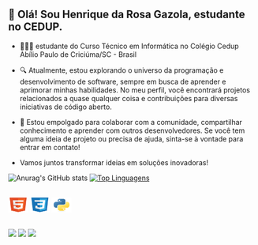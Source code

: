 ## 👋 Olá! Sou Henrique da Rosa Gazola, estudante no CEDUP.

- 🧑🏻‍🏫 estudante do Curso Técnico em Informática no Colégio Cedup Abílio Paulo de Criciúma/SC - Brasil

 - 🔍 Atualmente, estou explorando o universo da programação e desenvolvimento de software, sempre em busca de aprender e aprimorar minhas habilidades. No meu perfil, você encontrará projetos relacionados a quase qualquer coisa e contribuições para diversas iniciativas de código aberto.

- 🚀 Estou empolgado para colaborar com a comunidade, compartilhar conhecimento e aprender com outros desenvolvedores. Se você tem alguma ideia de projeto ou precisa de ajuda, sinta-se à vontade para entrar em contato!

- Vamos juntos transformar ideias em soluções inovadoras!
  
![Anurag's GitHub stats](https://github-readme-stats.vercel.app/api?username=iortt77&theme=radical&show_icons=true)
[![Top Linguagens](https://github-readme-stats.vercel.app/api/top-langs/?username=iortt77&layout=compact)](https://github.com/anuraghazra/github-readme-stats)

<div style="display: inline_block"><br>
  <img align="center" alt="Rafa-HTML" height="30" width="40" src="https://raw.githubusercontent.com/devicons/devicon/master/icons/html5/html5-original.svg">
  <img align="center" alt="Rafa-CSS" height="30" width="40" src="https://raw.githubusercontent.com/devicons/devicon/master/icons/css3/css3-original.svg">
  <img align="center" alt="Rafa-Python" height="30" width="40" src="https://raw.githubusercontent.com/devicons/devicon/master/icons/python/python-original.svg">
</div>
 <br><br>
 
<div> 
  <a href="https://www.youtube.com/@iortt77" target="_blank"><img src="https://img.shields.io/badge/YouTube-FF0000?style=for-the-badge&logo=youtube&logoColor=white" target="_blank"></a>
  <a href = "mailto:iortt99@gmail.com"><img src="https://img.shields.io/badge/-Gmail-%23333?style=for-the-badge&logo=gmail&logoColor=white" target="_blank"></a>
  <a href="https://www.linkedin.com/in/????/" target="_blank"><img src="https://img.shields.io/badge/-LinkedIn-%230077B5?style=for-the-badge&logo=linkedin&logoColor=white" target="_blank"></a> 
  
</div>
